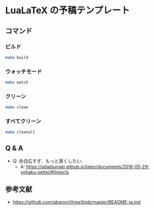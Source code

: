 # LuaLaTeX の予稿テンプレート

## コマンド

### ビルド

```sh
make build
```

### ウォッチモード

```sh
make watch
```

### クリーン

```sh
make clean
```

### すべてクリーン

```sh
make cleanall
```

## Q & A

- Q: 余白広すぎ．もっと狭くしたい．
  - A: https://qdaibungei.github.io/latex/documents/2016-05-29-yohaku-settei/#jlreqcls

## 参考文献

- https://github.com/abenori/jlreq/blob/master/README-ja.md
